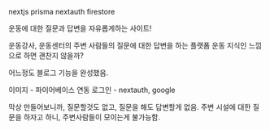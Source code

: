 nextjs prisma nextauth firestore 

운동에 대한 질문과 답변을 자유롭게하는 사이트!

운동강사, 운동센터의 주변 사람들의 질문에 대한 답변을 하는 플랫폼
운동 지식인 느낌으로 하면 괜찬지 않을까?

어느정도 블로그 기능을 완성했음.

이미지 - 파이어베이스 연동
로그인 - nextauth, google

막상 만들어보니까, 질문할것도 없고, 질문을 해도 답변할게 없음.
주변 시설에 대한 질문을 하자고 하니, 주변사람들이 모이는게 불가능함.
